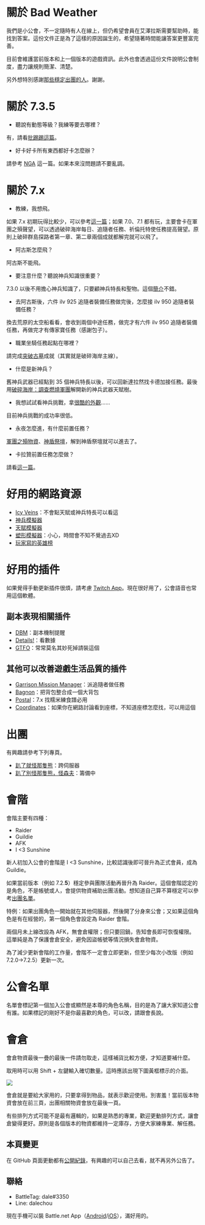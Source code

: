 # 關於 Bad Weather

我們是小公會，不一定隨時有人在線上，但仍希望會員在艾澤拉斯需要幫助時，能找到答案。這份文件正是為了這樣的原因誕生的，希望隨著時間能讓答案更豐富完善。

目前會維護當前版本和上一個版本的遊戲資訊。此外也會透過這份文件說明公會制度，盡力讓規則簡潔、清楚。

另外想特別感謝[那些穩定出團的人](https://dalechou.github.io/raid/)。謝謝。

# 關於 7.3.5

- 聽說有動態等級？我練等要去哪裡？

有，請看[批踢踢這篇](https://www.ptt.cc/bbs/WOW/M.1510551609.A.BD3.html)。

- 好卡好卡所有東西都好卡怎麼辦？

請參考 [NGA](http://bbs.nga.cn/read.php?tid=13275250&rand=870) 這一篇。如果本來沒問題請不要亂調。

# 關於 7.x

- 教練，我想飛。

如果 7.x 初期玩得比較少，可以參考[這一篇](http://blog.xuite.net/i20jay/wow/446850986-%E3%80%907.0.3+%E9%AD%94%E7%8D%B8%E4%B8%96%E7%95%8C%E3%80%91+%E6%83%B3%E9%A3%9B%E5%B0%B1%E4%BE%86%E8%A1%9D%E8%81%B2%E6%9C%9B%EF%BC%8C%E7%87%83%E7%87%92%E8%BB%8D%E5%9C%98%E8%81%B2%E6%9C%9B%E5%85%A8%E6%94%BB%E7%95%A5)；如果 7.0、7.1 都有玩，主要會卡在軍團之殞聲望，可以透過破碎海岸每日、追隨者任務、祈倫托特使任務提高聲望。原則上破碎群島探路者第一章、第二章兩個成就都解完就可以飛了。

- 阿古斯怎麼飛？

阿古斯不能飛。

- 要注意什麼？聽說神兵知識很重要？

7.3.0 以後不用擔心神兵知識了，只要顧神兵特長和聖物。這個[簡介](https://www.ptt.cc/bbs/WOW/M.1504451362.A.F0B.html)不錯。

- 去阿古斯後，六件 ilv 925 追隨者裝備任務做完後，怎麼接 ilv 950 追隨者裝備任務？

換去荒原的太空船看看，會收到兩個中途任務，做完才有六件 ilv 950 追隨者裝備任務，再做完才有傳家寶任務（感謝包子）。

- 職業坐騎任務起點在哪裡？

請完成[突破古墓](http://www.wowhead.com/achievement=11546/breaching-the-tomb)成就（其實就是破碎海岸主線）。

- 什麼是新神兵？

舊神兵武器已經點到 35 個神兵特長以後，可以回新達拉然找卡德加接任務。最後用[破碎海岸：調查燃燒軍團](http://www.wowhead.com/quest=46765/the-broken-shore-investigating-the-legion#comments)解開新的神兵武器天賦樹。

- 我想試試看神兵挑戰，拿[很酷的外觀](http://www.wowhead.com/challenging-artifact-weapon-appearances)……

目前神兵挑戰的成功率很低。

- 永夜怎麼進，有什麼前置任務？

[軍團之殞物資](http://www.wowhead.com/quest=46286/legionfall-supplies)、[神盾祭壇](http://www.wowhead.com/quest=46244/altar-of-the-aegis)，解到神盾祭壇就可以進去了。

- 卡拉贊前置任務怎麼做？

請看[這一篇](http://www.wowhead.com/quest=45422/edict-of-the-god-king)。

# 好用的網路資源

- [Icy Veins](http://www.icy-veins.com/wow/class-guides)：不會點天賦或神兵特長可以看這
- [神兵模擬器](http://www.wowhead.com/artifact-calc)
- [天賦模擬器](http://www.wowhead.com/talent-calc)
- [塑形模擬器](http://www.wowhead.com/dressing-room)：小心，時間會不知不覺過去XD
- [玩家寫的英雄榜](https://hi-armory.tw/)

# 好用的插件

如果覺得手動更新插件很煩，請考慮 [Twitch App](https://app.twitch.tv/download)。現在很好用了，公會語音也常用這個軟體。

## 副本表現相關插件

- [DBM](https://wow.curseforge.com/projects/deadly-boss-mods)：副本機制提醒
- [Details!](https://wow.curseforge.com/projects/details)：看數據
- [GTFO](https://wow.curseforge.com/projects/gtfo)：常常莫名其妙死掉請裝這個

## 其他可以改善遊戲生活品質的插件

- [Garrison Mission Manager](https://wow.curseforge.com/projects/garrison-mission-manager)：派追隨者做任務
- [Bagnon](https://wow.curseforge.com/projects/bagnon)：把背包整合成一個大背包
- [Postal](https://wow.curseforge.com/projects/nomicakes)：7.x 找糯米練食譜必用
- [Coordinates](https://wow.curseforge.com/projects/coordinates)：如果你在網路討論看到座標，不知道座標怎麼找，可以用這個

# 出團

有興趣請參考下列專頁。

- [趴了就怪那隻熊](https://dalechou.github.io/raid/)：跨伺服器
- [趴了別怪那隻熊，怪森夫](https://sunflowerliu.github.io/raid2/)：籌備中

# 會階

會階主要有四種：
- Raider
- Guildie
- AFK
- I <3 Sunshine

新人初加入公會的會階是 I <3 Sunshine，比較認識後即可晉升為正式會員，成為 Guildie。

如果當前版本（例如 7.2.__5__）穩定參與團隊活動再晉升為 Raider。這個會階認定的是角色，不是帳號或人，會提供物資補助出團活動。想知道自己算不算穩定可以參考[出團名單](https://dalechou.github.io/raid/)。

特例：如果出團角色一開始就在其他伺服器，然後開了分身來公會；又如果這個角色是有在經營的，第一個角色會設定為 Raider 會階。

兩個月未上線改設為 AFK，無會倉權限；但只要回鍋，告知會長即可恢復權限。這單純是為了保護會倉安全，避免因盜帳號等情況損失會倉物資。

為了減少更新會階的工作量，會階不一定會立即更新，但至少每次小改版（例如 7.2.0→7.2.5）更新一次。

# 公會名單

名單會標記第一個加入公會或顯然是本尊的角色名稱，目的是為了讓大家知道公會有誰。如果標記的剛好不是你最喜歡的角色，可以改，請跟會長說。

# 會倉

會倉物資最後一疊的最後一件請勿取走，這樣補貨比較方便，才知道要補什麼。

取用時可以用 Shift + 左鍵輸入確切數量。這時應該出現下圖黃框標示的介面。

![](https://dalechou.github.com/guild/guild_bank.png)

會倉就是要給大家用的，只要拿得到物品，就表示歡迎使用。別害羞！當前版本物資會放在前三頁，出團相關物資會放在最後一頁。

有些排列方式可能不是最有邏輯的，如果是熟悉的專業，歡迎更動排列方式，讓會倉變得更好。原則是各個版本的物資都維持一定庫存，方便大家練專業、解任務。

## 本頁變更

在 GitHub 頁面更動都有[公開紀錄](https://github.com/dalechou/guild/commits/master/index.md)，有興趣的可以自己去看，就不再另外公告了。

## 聯絡

- BattleTag: dale#3350
- Line: dalechou

現在手機可以裝 Battle.net App（[Android](https://play.google.com/store/apps/details?id=com.blizzard.messenger)/[iOS](https://itunes.apple.com/us/app/blizzard-battle-net/id1241040030)），滿好用的。
